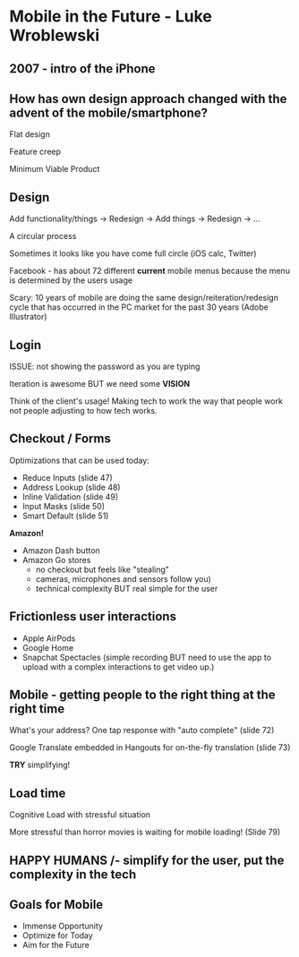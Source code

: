 # Mobile in the Future - Luke Wroblewski

## 2007 \- intro of the iPhone

## How has own design approach changed with the advent of the mobile/smartphone?

Flat design

Feature creep

Minimum Viable Product

## Design

Add functionality/things -> Redesign -> Add things -> Redesign -> ...

A circular process 

Sometimes it looks like you have come full circle (iOS calc, Twitter)

Facebook - has about 72 different __current__ mobile menus because the menu is determined by the users usage

Scary: 10 years of mobile are doing the same design/reiteration/redesign cycle that has occurred in the PC market for the past 30 years (Adobe Illustrator)

## Login

ISSUE: not showing the password as you are typing

Iteration is awesome BUT we need some __VISION__

Think of the client's usage! Making tech to work the way that people work not people adjusting to how tech works.

## Checkout / Forms

Optimizations that can be used today:

* Reduce Inputs (slide 47)
* Address Lookup (slide 48)
* Inline Validation (slide 49)
* Input Masks (slide 50)
* Smart Default (slide 51)

__Amazon!__

* Amazon Dash button
* Amazon Go stores 
    * no checkout but feels like "stealing"
    * cameras, microphones and sensors follow you)
    * technical complexity BUT real simple for the user

## Frictionless user interactions

* Apple AirPods
* Google Home
* Snapchat Spectacles (simple recording BUT need to use the app to upload with a complex interactions to get video up.)

## Mobile - getting people to the right thing at the right time

What's your address? One tap response with "auto complete" (slide 72)

Google Translate embedded in Hangouts for on-the-fly translation (slide 73)

__TRY__ simplifying!

## Load time

Cognitive Load with stressful situation

More stressful than horror movies is waiting for mobile loading! (Slide 79)

## HAPPY HUMANS /- simplify for the user, put the complexity in the tech

## Goals for Mobile
* Immense Opportunity
* Optimize for Today
* Aim for the Future
